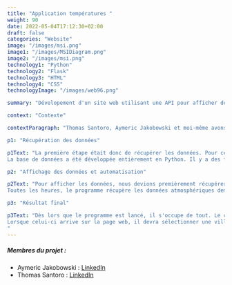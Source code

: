 ```yaml
---
title: "Application températures "
weight: 90
date: 2022-05-04T17:12:30+02:00
draft: false
categories: "Website"
image: "/images/msi.png"
image1: "/images/MSIDiagram.png"
image2: "/images/msi.png"
technology1: "Python"
technology2: "Flask"
technology3: "HTML"
technology4: "CSS"
technologyImage: "/images/web96.png"

summary: "Dévelopement d'un site web utilisant une API pour afficher des données atmosphériques"

context: "Contexte"

contextParagraph: "Thomas Santoro, Aymeric Jakobowski et moi-même avons développé une application web qui affiche les données atmosphériques d'une ville sur une période donnée. Le but était de récupérer les données, de les stocker via une base de données SQLite et de les afficher sur une page web au format texte ainsi qu'avec des graphiques, à l'aide du framework Python Flask."

p1: "Récupération des données"

p1Text: "La première étape était donc de récupérer les données. Pour ce faire, nous avons utilisé une API (http://wttr.in) qui collecte les données pour nous. Nous les récupérons dans une liste, qui entre ensuite les informations dans la base de données
La base de données a été développée entièrement en Python. Il y a des fonctions permettant de créer et de supprimer les tables, d'insérer des données, et de récupérer les données. Nous avons traité cette partie en créant le schéma de la base de données, et en implémentant les fonctions permettant de l'utiliser."

p2: "Affichage des données et automatisation"

p2Text: "Pour afficher les données, nous devions premièrement récupérer les données de la base de données. Pour ce faire, nous utilisions des requêtes SQL adaptée à ce que le client souhaite. Ensuite, nous avons utilisé des templates HTML avec du CSS pour pouvoir rendre l'affichage plus clément à l'œil humain. De plus, nous avons inséré des graphiques à l'aide de Matplotlib, un module Python, pour rendre le tout plus visuel.
Toutes les heures, le programme récupère les données atmosphériques demandées et les rentres dans la base de données. De plus, le programme entrera dans un logger toutes les requêtes qu'il effectue. Cela permet de vérifier que tout fonctionne, et de détecter les problèmes plus rapidement."

p3: "Résultat final"

p3Text: "Dès lors que le programme est lancé, il s'occupe de tout. Le client n'a qu'à aller sur la page web pour consulter les données.
Lorsque celui-ci arrive sur la page web, il devra sélectionner une ville ainsi qu'indiquer une période de temps. Ainsi, le programme n'affichera que les données récupérées dans cet intervalle.
"
---
```


##### Membres du projet :
- Aymeric Jakobowski : [LinkedIn](https://www.linkedin.com/in/aymeric-jakobowski/)
- Thomas Santoro : [LinkedIn](https://www.linkedin.com/in/thomas-santoro/)




